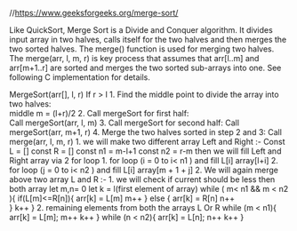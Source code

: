 //https://www.geeksforgeeks.org/merge-sort/

Like QuickSort, Merge Sort is a Divide and Conquer algorithm. It divides input array in two halves, calls itself for the two halves and then merges the two sorted halves. The merge() function is used for merging two halves. The merge(arr, l, m, r) is key process that assumes that arr[l..m] and arr[m+1..r] are sorted and merges the two sorted sub-arrays into one. See following C implementation for details.

MergeSort(arr[], l,  r)
If r > l
     1. Find the middle point to divide the array into two halves:  
             middle m = (l+r)/2
     2. Call mergeSort for first half:   
             Call mergeSort(arr, l, m)
     3. Call mergeSort for second half:
             Call mergeSort(arr, m+1, r)
     4. Merge the two halves sorted in step 2 and 3:
             Call merge(arr, l, m, r)
                1. we will make two different array Left and Right :-
                        Const L = []
                        const R = []
                        const n1 = m-l+1
                        const n2 = r-m 
                        then we will fill Left and Right array via 2 for loop
                        1. for loop (i = 0 to i< n1 ) and fill L[i] array[l+i]
                        2. for loop (j = 0 to i< n2 ) and fill L[i] array[m + 1 + j]
                2. We will again merge above two array L and R :- 
                        1. we will check if current should be less then both array
                        let m,n= 0 
                        let k = l(first element of array)
                        while ( m< n1 && m < n2 ){
                                if(L[m]<=R[n]){
                                        arr[k] = L[m]
                                        m++
                                } else {
                                      arr[k] = R[n]
                                        n++   
                                }
                                k++
                        }
                        2. remaining elements from both the arrays  L Or R 
                        while (m < n1){
			        arr[k] = L[m];
                                m++
                                k++
                        }
                        while (n < n2){
                                arr[k] = L[n];
                                n++
                                k++
                        }
                        
